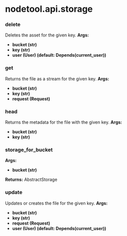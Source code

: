 # nodetool.api.storage

### delete

Deletes the asset for the given key.
**Args:**
- **bucket (str)**
- **key (str)**
- **user (User) (default: Depends(current_user))**

### get

Returns the file as a stream for the given key.
**Args:**
- **bucket (str)**
- **key (str)**
- **request (Request)**

### head

Returns the metadata for the file with the given key.
**Args:**
- **bucket (str)**
- **key (str)**

### storage_for_bucket

**Args:**
- **bucket (str)**

**Returns:** AbstractStorage

### update

Updates or creates the file for the given key.
**Args:**
- **bucket (str)**
- **key (str)**
- **request (Request)**
- **user (User) (default: Depends(current_user))**


